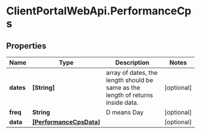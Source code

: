 # ClientPortalWebApi.PerformanceCps

## Properties
Name | Type | Description | Notes
------------ | ------------- | ------------- | -------------
**dates** | **[String]** | array of dates, the length should be same as the length of returns inside data. | [optional] 
**freq** | **String** | D means Day | [optional] 
**data** | [**[PerformanceCpsData]**](PerformanceCpsData.md) |  | [optional] 


